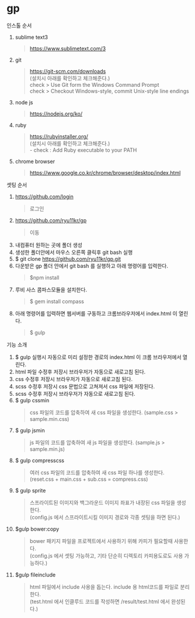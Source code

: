 # gp

인스톨 순서

1. sublime text3
	> https://www.sublimetext.com/3

2. git
	> https://git-scm.com/downloads  
		(설치시 아래를 확인하고 체크해준다.)  
		check > Use Git form the Windows Command Prompt   
		check > Checkout Windows-style, commit Unix-style line endings   
		
3. node js
	> https://nodejs.org/ko/

4. ruby
	> https://rubyinstaller.org/  
		(설치시 아래를 확인하고 체크해준다.)  
		- check : Add Ruby executable to your PATH 

5. chrome browser
	> https://www.google.co.kr/chrome/browser/desktop/index.html
  
  
셋팅 순서

1. https://github.com/login
	> 로그인
2. https://github.com/ryu11kr/gp
	> 이동
3. 내컴퓨터 원하는 곳에 폴더 생성
4. 생성한 폴더안에서 마우스 오른쪽 클릭후 git bash 실행
5. $ git clone https://github.com/ryu11kr/gp.git  
6. 다운받은 gp 폴더 안에서 git bash 를 실행하고 아래 명령어를 입력한다.  
	> $npm install
7. 루비 사스 콤파스모듈을 설치한다.  
	> $ gem install compass  
8. 아래 명령어를 입력하면 웹서버를 구동하고 크롬브라우저에서 index.html 이 열린다.
	> $ gulp
  
  
기능 소개

1. $ gulp 실행시 자동으로 미리 설정한 경로의 index.html 이 크롬 브라우저에서 열린다.
2. html 파일 수정후 저장시 브라우저가 자동으로 새로고침 된다.
3. css 수정후 저장시 브라우저가 자동으로 새로고침 된다.
4. scss 수정후 저장시 css 문법으로 고쳐져서 css 파일에 저장된다.
5. scss 수정후 저장시 브라우저가 자동으로 새로고침 된다.
6. $ gulp cssmin
	> css 파일의 코드를 압축하여 새 css 파일을 생성한다. (sample.css > sample.min.css)
7. $ gulp jsmin
	> js 파일의 코드를 압축하여 새 js 파일을 생성한다. (sample.js > sample.min.js)
8. $ gulp compresscss
	> 여러 css 파일의 코드를 압축하여 새 css 파일 하나를 생성한다.  
		(reset.css + main.css + sub.css = compress.css)
9. $ gulp sprite
	> 스프라이트된 이미지와 백그라운드 이미지 좌표가 내장된 css 파일을 생성한다.  
		(config.js 에서 스프라이트시킬 이미지 경로와 각종 셋팅을 하면 된다.)
10. $gulp bower:copy
	> bower 패키지 파일을 프로젝트에서 사용하기 위해 카피가 필요할때 사용한다.  
		(config.js 에서 셋팅 가능하고, 기타 단순히 디렉토리 카피용도로도 사용 가능하다.)
11. $gulp fileinclude
	> html 파일에서 include 사용을 돕는다. include 용 html코드를 파일로 분리한다.  
		(test.html 에서 인클루드 코드를 작성하면 /result/test.html 에서 완성된다.)